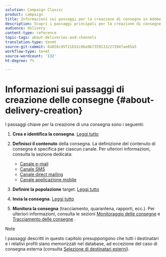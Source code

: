 ```yaml
---
solution: Campaign Classic
product: campaign
title: Informazioni sui passaggi per la creazione di consegne in Adobe Campaign Classic
description: Scopri i passaggi principali per la creazione di consegne in Adobe Campaign Classic.
audience: delivery
content-type: reference
topic-tags: about-deliveries-and-channels
translation-type: tm+mt
source-git-commit: 6a856c95f21b52c66a9b7359133227394fae05a5
workflow-type: tm+mt
source-wordcount: '132'
ht-degree: 7%

---
```



# Informazioni sui passaggi di creazione delle consegne {#about-delivery-creation}

I passaggi chiave per la creazione di una consegna sono i seguenti:

1. **Crea e identifica la consegna**. [Leggi tutto](../../delivery/using/steps-create-and-identify-the-delivery.md)

1. **Definisci il contenuto** della consegna. La definizione del contenuto di consegna è specifica per ciascun canale. Per ulteriori informazioni, consulta la sezione dedicata:

   * [Canale e-mail](../../delivery/using/defining-the-email-content.md)
   * [Canale SMS](../../delivery/using/sms-create.md#defining-the-sms-content)
   * [Canale direct mailing](../../delivery/using/defining-the-direct-mail-content.md)
   * [Canale applicazione mobile](../../delivery/using/about-mobile-app-channel.md)

1. **Definire la popolazione** target. [Leggi tutto](../../delivery/using/steps-defining-the-target-population.md)

1. **Invia la consegna**. [Leggi tutto](../../delivery/using/steps-sending-the-delivery.md)

1. **Monitora la consegna**  (tracciamento, quarantena, rapporti, ecc.). Per ulteriori informazioni, consulta le sezioni [Monitoraggio delle consegne](../../delivery/using/about-delivery-monitoring.md) e [Tracciamento delle consegne](../../delivery/using/about-message-tracking.md) .

>[!NOTE]
>
>I passaggi descritti in questo capitolo presuppongono che tutti i destinatari e i relativi profili siano memorizzati nel database, ad eccezione del caso di consegna esterna (consulta [Selezione di destinatari esterni](../../delivery/using/steps-defining-the-target-population.md#selecting-external-recipients)).
